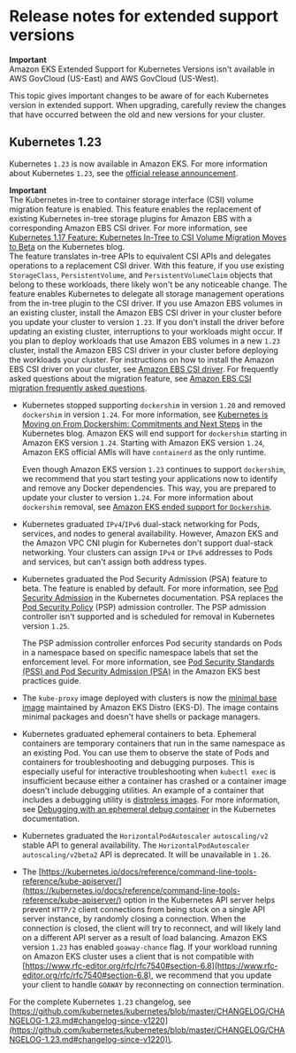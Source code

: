 # Release notes for extended support versions<a name="kubernetes-versions-extended"></a>

**Important**  
Amazon EKS Extended Support for Kubernetes Versions isn't available in AWS GovCloud \(US\-East\) and AWS GovCloud \(US\-West\)\.

This topic gives important changes to be aware of for each Kubernetes version in extended support\. When upgrading, carefully review the changes that have occurred between the old and new versions for your cluster\.

## Kubernetes 1\.23<a name="kubernetes-1.23"></a>

Kubernetes `1.23` is now available in Amazon EKS\. For more information about Kubernetes `1.23`, see the [official release announcement](https://kubernetes.io/blog/2021/12/07/kubernetes-1-23-release-announcement/)\.

**Important**  
The Kubernetes in\-tree to container storage interface \(CSI\) volume migration feature is enabled\. This feature enables the replacement of existing Kubernetes in\-tree storage plugins for Amazon EBS with a corresponding Amazon EBS CSI driver\. For more information, see [Kubernetes 1\.17 Feature: Kubernetes In\-Tree to CSI Volume Migration Moves to Beta](https://kubernetes.io/blog/2019/12/09/kubernetes-1-17-feature-csi-migration-beta/) on the Kubernetes blog\.  
The feature translates in\-tree APIs to equivalent CSI APIs and delegates operations to a replacement CSI driver\. With this feature, if you use existing `StorageClass`, `PersistentVolume`, and `PersistentVolumeClaim` objects that belong to these workloads, there likely won't be any noticeable change\. The feature enables Kubernetes to delegate all storage management operations from the in\-tree plugin to the CSI driver\. If you use Amazon EBS volumes in an existing cluster, install the Amazon EBS CSI driver in your cluster before you update your cluster to version `1.23`\. If you don't install the driver before updating an existing cluster, interruptions to your workloads might occur\. If you plan to deploy workloads that use Amazon EBS volumes in a new `1.23` cluster, install the Amazon EBS CSI driver in your cluster before deploying the workloads your cluster\. For instructions on how to install the Amazon EBS CSI driver on your cluster, see [Amazon EBS CSI driver](ebs-csi.md)\. For frequently asked questions about the migration feature, see [Amazon EBS CSI migration frequently asked questions](ebs-csi-migration-faq.md)\.
+ Kubernetes stopped supporting `dockershim` in version `1.20` and removed `dockershim` in version `1.24`\. For more information, see [Kubernetes is Moving on From Dockershim: Commitments and Next Steps](https://kubernetes.io/blog/2022/01/07/kubernetes-is-moving-on-from-dockershim/) in the Kubernetes blog\. Amazon EKS will end support for `dockershim` starting in Amazon EKS version `1.24`\. Starting with Amazon EKS version `1.24`, Amazon EKS official AMIs will have `containerd` as the only runtime\.

  Even though Amazon EKS version `1.23` continues to support `dockershim`, we recommend that you start testing your applications now to identify and remove any Docker dependencies\. This way, you are prepared to update your cluster to version `1.24`\. For more information about `dockershim` removal, see [Amazon EKS ended support for `Dockershim`](dockershim-deprecation.md)\.
+ Kubernetes graduated `IPv4`/`IPv6` dual\-stack networking for Pods, services, and nodes to general availability\. However, Amazon EKS and the Amazon VPC CNI plugin for Kubernetes don't support dual\-stack networking\. Your clusters can assign `IPv4` or `IPv6` addresses to Pods and services, but can't assign both address types\.
+ Kubernetes graduated the Pod Security Admission \(PSA\) feature to beta\. The feature is enabled by default\. For more information, see [Pod Security Admission](https://kubernetes.io/docs/concepts/security/pod-security-admission/) in the Kubernetes documentation\. PSA replaces the [Pod Security Policy](https://aws.github.io/aws-eks-best-practices/security/docs/pods/#pod-security-solutions) \(PSP\) admission controller\. The PSP admission controller isn't supported and is scheduled for removal in Kubernetes version `1.25`\.

  The PSP admission controller enforces Pod security standards on Pods in a namespace based on specific namespace labels that set the enforcement level\. For more information, see [Pod Security Standards \(PSS\) and Pod Security Admission \(PSA\)](https://aws.github.io/aws-eks-best-practices/security/docs/pods/#pod-security-standards-pss-and-pod-security-admission-psa) in the Amazon EKS best practices guide\.
+ The `kube-proxy` image deployed with clusters is now the [minimal base image](https://gallery.ecr.aws/eks-distro-build-tooling/eks-distro-minimal-base-iptables) maintained by Amazon EKS Distro \(EKS\-D\)\. The image contains minimal packages and doesn't have shells or package managers\.
+ Kubernetes graduated ephemeral containers to beta\. Ephemeral containers are temporary containers that run in the same namespace as an existing Pod\. You can use them to observe the state of Pods and containers for troubleshooting and debugging purposes\. This is especially useful for interactive troubleshooting when `kubectl exec` is insufficient because either a container has crashed or a container image doesn't include debugging utilities\. An example of a container that includes a debugging utility is [distroless images](https://github.com/GoogleContainerTools/distroless#distroless-container-images)\. For more information, see [Debugging with an ephemeral debug container](https://kubernetes.io/docs/tasks/debug/debug-application/debug-running-pod/#ephemeral-container) in the Kubernetes documentation\.
+ Kubernetes graduated the `HorizontalPodAutoscaler` `autoscaling/v2` stable API to general availability\. The `HorizontalPodAutoscaler` `autoscaling/v2beta2` API is deprecated\. It will be unavailable in `1.26`\.
+ The [https://kubernetes.io/docs/reference/command-line-tools-reference/kube-apiserver/](https://kubernetes.io/docs/reference/command-line-tools-reference/kube-apiserver/) option in the Kubernetes API server helps prevent `HTTP/2` client connections from being stuck on a single API server instance, by randomly closing a connection\. When the connection is closed, the client will try to reconnect, and will likely land on a different API server as a result of load balancing\. Amazon EKS version `1.23` has enabled `goaway-chance` flag\. If your workload running on Amazon EKS cluster uses a client that is not compatible with [https://www.rfc-editor.org/rfc/rfc7540#section-6.8](https://www.rfc-editor.org/rfc/rfc7540#section-6.8), we recommend that you update your client to handle `GOAWAY` by reconnecting on connection termination\.

For the complete Kubernetes `1.23` changelog, see [https://github.com/kubernetes/kubernetes/blob/master/CHANGELOG/CHANGELOG-1.23.md#changelog-since-v1220](https://github.com/kubernetes/kubernetes/blob/master/CHANGELOG/CHANGELOG-1.23.md#changelog-since-v1220)\.